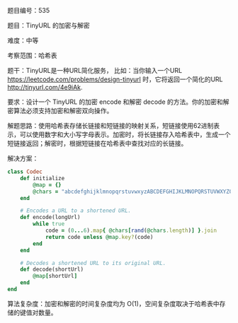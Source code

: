 题目编号：535

题目：TinyURL 的加密与解密

难度：中等

考察范围：哈希表

题干：TinyURL是一种URL简化服务， 比如：当你输入一个URL https://leetcode.com/problems/design-tinyurl 时，它将返回一个简化的URL http://tinyurl.com/4e9iAk.

要求：设计一个 TinyURL 的加密 encode 和解密 decode 的方法。你的加密和解密算法必须支持加密和解密双向操作。

解题思路：使用哈希表存储长链接和短链接的映射关系，短链接使用62进制表示，可以使用数字和大小写字母表示。加密时，将长链接存入哈希表中，生成一个短链接返回；解密时，根据短链接在哈希表中查找对应的长链接。

解决方案：

```ruby
class Codec
    def initialize
        @map = {}
        @chars = "abcdefghijklmnopqrstuvwxyzABCDEFGHIJKLMNOPQRSTUVWXYZ0123456789"
    end

    # Encodes a URL to a shortened URL.
    def encode(longUrl)
        while true
            code = (0...6).map{ @chars[rand(@chars.length)] }.join
            return code unless @map.key?(code)
        end
    end

    # Decodes a shortened URL to its original URL.
    def decode(shortUrl)
        @map[shortUrl]
    end
end
```

算法复杂度：加密和解密的时间复杂度均为 O(1)，空间复杂度取决于哈希表中存储的键值对数量。